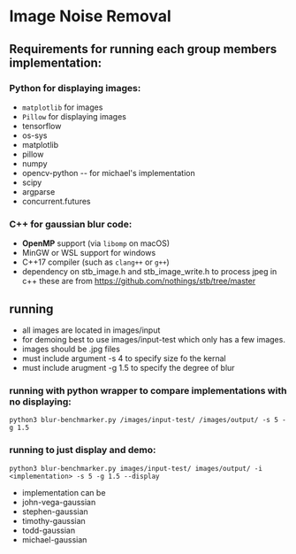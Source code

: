 # Image Noise Removal

## Requirements for running each group members implementation:
### Python for displaying images:
- `matplotlib` for images 
- `Pillow` for displaying images
- tensorflow
- os-sys
- matplotlib
- pillow
- numpy
- opencv-python -- for michael's implementation
- scipy
- argparse
- concurrent.futures

### C++ for gaussian blur code: 
- **OpenMP** support (via `libomp` on macOS)
- MinGW or WSL support for windows 
- C++17 compiler (such as `clang++` or `g++`)
- dependency on stb_image.h and stb_image_write.h to process jpeg in c++ these are from https://github.com/nothings/stb/tree/master
 
## running 
 - all images are located in images/input
 - for demoing best to use images/input-test which only has a few images. 
 - images should be .jpg files
 - must include argument -s 4 to specify size fo the kernal
 - must include arugment -g 1.5 to specify the degree of blur 

### running with python wrapper to compare implementations with no displaying:
```
python3 blur-benchmarker.py /images/input-test/ /images/output/ -s 5 -g 1.5
```

### running to just display and demo:
```
python3 blur-benchmarker.py images/input-test/ images/output/ -i <implementation> -s 5 -g 1.5 --display

```
 - implementation can be
 - john-vega-gaussian
 - stephen-gaussian
 - timothy-gaussian
 - todd-gaussian
 - michael-gaussian


